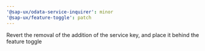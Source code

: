 ```yaml
---
'@sap-ux/odata-service-inquirer': minor
'@sap-ux/feature-toggle': patch
---
```


Revert the removal of the addition of the service key, and place it behind the feature toggle
